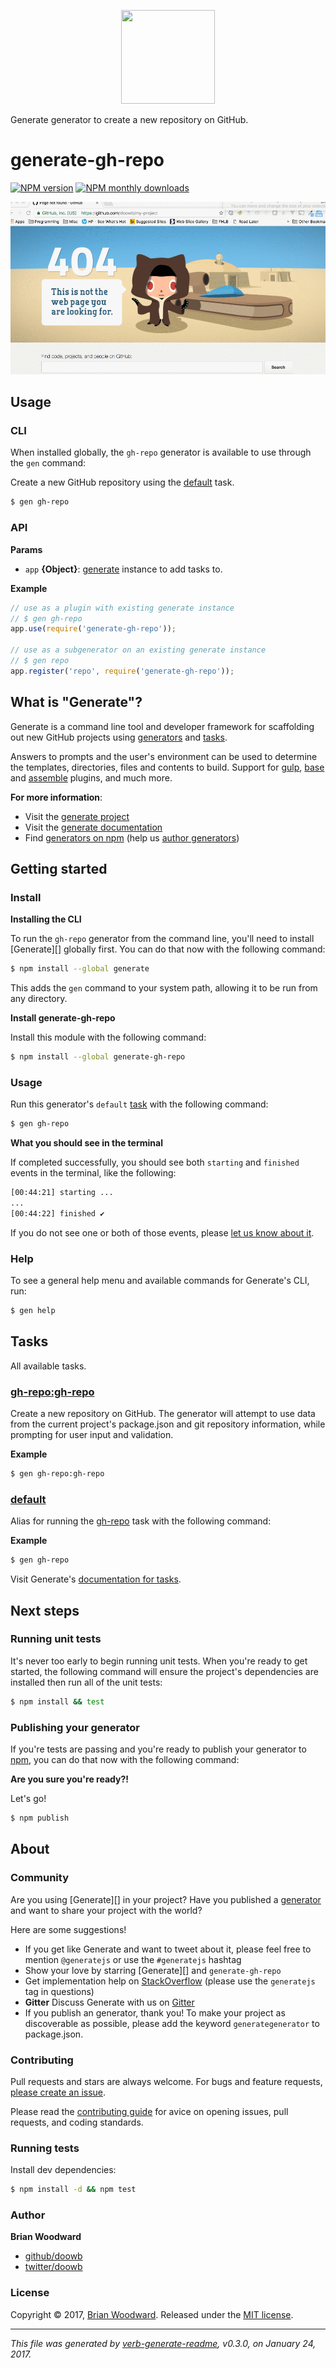 <p align="center">

<a href="https://github.com/generate/generate">
<img height="150" width="150" src="https://raw.githubusercontent.com/generate/generate/master/docs/logo.png">
</a>
</p>

Generate generator to create a new repository on GitHub.

# generate-gh-repo

[![NPM version](https://img.shields.io/npm/v/generate-gh-repo.svg?style=flat)](https://www.npmjs.com/package/generate-gh-repo) [![NPM monthly downloads](https://img.shields.io/npm/dm/generate-gh-repo.svg?style=flat)](https://npmjs.org/package/generate-gh-repo)

![generate-gh-repo demo](https://raw.githubusercontent.com/generate/generate-gh-repo/master/docs/demo.gif)

## Usage

### CLI

When installed globally, the `gh-repo` generator is available to use through the `gen` command:

Create a new GitHub repository using the [default](#default) task.

```sh
$ gen gh-repo
```

### API

**Params**

* `app` **{Object}**: [generate](https://github.com/generate/generate) instance to add tasks to.

**Example**

```js
// use as a plugin with existing generate instance
// $ gen gh-repo
app.use(require('generate-gh-repo'));

// use as a subgenerator on an existing generate instance
// $ gen repo
app.register('repo', require('generate-gh-repo'));
```

## What is "Generate"?

Generate is a command line tool and developer framework for scaffolding out new GitHub projects using [generators](https://github.com/generate/generate/blob/master/docs/generators.md) and [tasks](https://github.com/generate/generate/blob/master/docs/tasks.md).

Answers to prompts and the user's environment can be used to determine the templates, directories, files and contents to build. Support for [gulp](http://gulpjs.com), [base](https://github.com/node-base/base) and [assemble](https://github.com/assemble/assemble) plugins, and much more.

**For more information**:

* Visit the [generate project](https://github.com/generate/generate/)
* Visit the [generate documentation](https://github.com/generate/generate/blob/master/docs/)
* Find [generators on npm](https://www.npmjs.com/browse/keyword/generate-generator) (help us [author generators](https://github.com/generate/generate/blob/master/docs/micro-generators.md))

## Getting started

### Install

**Installing the CLI**

To run the `gh-repo` generator from the command line, you'll need to install [Generate][] globally first. You can do that now with the following command:

```sh
$ npm install --global generate
```

This adds the `gen` command to your system path, allowing it to be run from any directory.

**Install generate-gh-repo**

Install this module with the following command:

```sh
$ npm install --global generate-gh-repo
```

### Usage

Run this generator's `default` [task](https://github.com/generate/generate/blob/master/docs/tasks.md#default) with the following command:

```sh
$ gen gh-repo
```

**What you should see in the terminal**

If completed successfully, you should see both `starting` and `finished` events in the terminal, like the following:

```sh
[00:44:21] starting ...
...
[00:44:22] finished ✔
```

If you do not see one or both of those events, please [let us know about it](../../issues).

### Help

To see a general help menu and available commands for Generate's CLI, run:

```sh
$ gen help
```

## Tasks

All available tasks.

### [gh-repo:gh-repo](generator.js#L193)

Create a new repository on GitHub. The generator will attempt to use data from the current project's package.json and git repository information, while prompting for user input and validation.

**Example**

```sh
$ gen gh-repo:gh-repo
```

### [default](generator.js#L278)

Alias for running the [gh-repo](#gh-repo) task with the following command:

**Example**

```sh
$ gen gh-repo
```

Visit Generate's [documentation for tasks](https://github.com/generate/generate/blob/master/docs/tasks.md).

## Next steps

### Running unit tests

It's never too early to begin running unit tests. When you're ready to get started, the following command will ensure the project's dependencies are installed then run all of the unit tests:

```sh
$ npm install && test
```

### Publishing your generator

If you're tests are passing and you're ready to publish your generator to [npm](https://www.npmjs.com), you can do that now with the following command:

**Are you sure you're ready?!**

Let's go!

```sh
$ npm publish
```

## About

### Community

Are you using [Generate][] in your project? Have you published a [generator](https://github.com/generate/generate/blob/master/docs/generators.md) and want to share your project with the world?

Here are some suggestions!

* If you get like Generate and want to tweet about it, please feel free to mention `@generatejs` or use the `#generatejs` hashtag
* Show your love by starring [Generate][] and `generate-gh-repo`
* Get implementation help on [StackOverflow](http://stackoverflow.com/questions/tagged/generate) (please use the `generatejs` tag in questions)
* **Gitter** Discuss Generate with us on [Gitter](https://gitter.im/generate/generate)
* If you publish an generator, thank you! To make your project as discoverable as possible, please add the keyword `generategenerator` to package.json.

### Contributing

Pull requests and stars are always welcome. For bugs and feature requests, [please create an issue](../../issues/new).

Please read the [contributing guide](contributing.md) for avice on opening issues, pull requests, and coding standards.

### Running tests

Install dev dependencies:

```sh
$ npm install -d && npm test
```

### Author

**Brian Woodward**

* [github/doowb](https://github.com/doowb)
* [twitter/doowb](http://twitter.com/doowb)

### License

Copyright © 2017, [Brian Woodward](https://github.com/doowb).
Released under the [MIT license](LICENSE).

***

_This file was generated by [verb-generate-readme](https://github.com/verbose/verb-generate-readme), v0.3.0, on January 24, 2017._